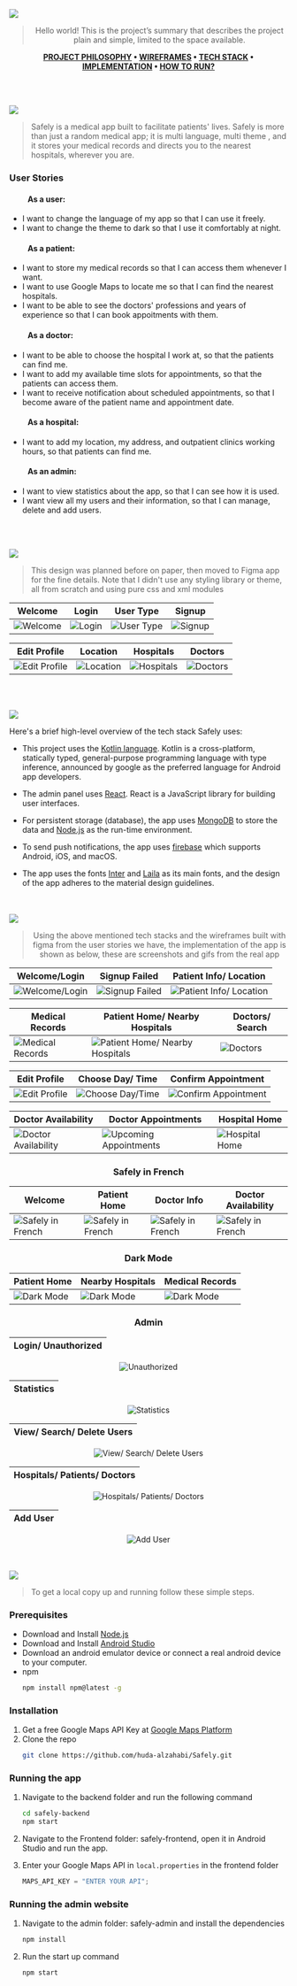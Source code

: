 <img src="./safely-readme/title1.svg"/>

<div align="center">

> Hello world! This is the project’s summary that describes the project plain and simple, limited to the space available.

**[PROJECT PHILOSOPHY](https://github.com/huda-alzahabi/Safely#project-philosophy) • [WIREFRAMES](https://github.com/huda-alzahabi/Safely#wireframes) • [TECH STACK](https://github.com/huda-alzahabi/Safely#tech-stack) • [IMPLEMENTATION](https://github.com/huda-alzahabi/Safely#implementation) • [HOW TO RUN?](https://github.com/huda-alzahabi/Safely#how-to-run)**

</div>

<br><br>

<img id="project-philosophy" src="./safely-readme/title2.svg"/>

> Safely is a medical app built to facilitate patients' lives. Safely is more than just a random medical app; it is multi language, multi theme , and it stores your medical records and directs you to the nearest hospitals, wherever you are.

### User Stories

#### &nbsp; &nbsp; &nbsp; &nbsp; &nbsp; As a user:

- I want to change the language of my app so that I can use it freely.
- I want to change the theme to dark so that I use it comfortably at night.

#### &nbsp; &nbsp; &nbsp; &nbsp; &nbsp; As a patient:

- I want to store my medical records so that I can access them whenever I want.
- I want to use Google Maps to locate me so that I can find the nearest hospitals.
- I want to be able to see the doctors' professions and years of experience so that I can book appoitments with them.

#### &nbsp; &nbsp; &nbsp; &nbsp; &nbsp; As a doctor:

- I want to be able to choose the hospital I work at, so that the patients can find me.
- I want to add my available time slots for appointments, so that the patients can access them.
- I want to receive notification about scheduled appointments, so that I become aware of the patient name and appointment date.

#### &nbsp; &nbsp; &nbsp; &nbsp; &nbsp; As a hospital:

- I want to add my location, my address, and outpatient clinics working hours, so that patients can find me.

#### &nbsp; &nbsp; &nbsp; &nbsp; &nbsp; As an admin:

- I want to view statistics about the app, so that I can see how it is used.
- I want view all my users and their information, so that I can manage, delete and add users.

<br><br>

<img id="wireframes" src="./safely-readme/title3.svg"/>

> This design was planned before on paper, then moved to Figma app for the fine details.
> Note that I didn't use any styling library or theme, all from scratch and using pure css and xml modules

| Welcome                                     | Login                                   | User Type                                      | Signup                                    |
| ------------------------------------------- | --------------------------------------- | ---------------------------------------------- | ----------------------------------------- |
| ![Welcome](safely-readme/figma_welcome.png) | ![Login](safely-readme/figma_login.png) | ![User Type](safely-readme/figma_usertype.png) | ![Signup](safely-readme/figma_signup.png) |

| Edit Profile                                     | Location                                      | Hospitals                                       | Doctors                                     |
| ------------------------------------------------ | --------------------------------------------- | ----------------------------------------------- | ------------------------------------------- |
| ![Edit Profile](safely-readme/figma_profile.png) | ![Location](safely-readme/figma_location.png) | ![Hospitals](safely-readme/figma_hospitals.png) | ![Doctors](safely-readme/figma_doctors.png) |

<br><br>

<img id="tech-stack" src="./safely-readme/title4.svg"/>

Here's a brief high-level overview of the tech stack Safely uses:

- This project uses the [Kotlin language](https://kotlinlang.org/docs/home.html). Kotlin is a cross-platform, statically typed, general-purpose programming language with type inference, announced by google as the preferred language for Android app developers.

- The admin panel uses [React](https://reactjs.org/). React is a JavaScript library for building user interfaces.

- For persistent storage (database), the app uses [MongoDB](https://www.mongodb.com/atlas/database) to store the data and [Node.js](https://nodejs.org/en/) as the run-time environment.

- To send push notifications, the app uses [firebase](https://firebase.google.com/docs) which supports Android, iOS, and macOS.

- The app uses the fonts [Inter](https://fonts.google.com/specimen/Inter) and [Laila](https://fonts.google.com/?query=Laila) as its main fonts, and the design of the app adheres to the material design guidelines.

<br><br>
<img id="implementation" src="./safely-readme/title5.svg"/>

<div align="center">

> Using the above mentioned tech stacks and the wireframes built with figma from the user stories we have, the implementation of the app is shown as below, these are screenshots and gifs from the real app

| Welcome/Login                                    | Signup Failed                                    | Patient Info/ Location                                    |
| ------------------------------------------------ | ------------------------------------------------ | --------------------------------------------------------- |
| ![Welcome/Login](safely-readme/login_signup.gif) | ![Signup Failed](safely-readme/email_in_use.gif) | ![Patient Info/ Location](safely-readme/patient_info.gif) |

| Medical Records                                       | Patient Home/ Nearby Hospitals                               | Doctors/ Search                      |
| ----------------------------------------------------- | ------------------------------------------------------------ | ------------------------------------ |
| ![Medical Records](safely-readme/medical_records.gif) | ![Patient Home/ Nearby Hospitals](safely-readme/patient.gif) | ![Doctors](safely-readme/doctor.gif) |

| Edit Profile                                    | Choose Day/ Time                                | Confirm Appointment                                           |
| ----------------------------------------------- | ----------------------------------------------- | ------------------------------------------------------------- |
| ![Edit Profile](safely-readme/edit_profile.jpg) | ![Choose Day/Time](safely-readme/date_time.gif) | ![Confirm Appointment](safely-readme/confirm_appointment.gif) |

| Doctor Availability                                    | Doctor Appointments                                      | Hospital Home                                |
| ------------------------------------------------------ | -------------------------------------------------------- | -------------------------------------------- |
| ![Doctor Availability](safely-readme/availability.gif) | ![Upcoming Appointments](safely-readme/appointments.gif) | ![Hospital Home](safely-readme/hospital.jpg) |

### Safely in French

| Welcome                                    | Patient Home                               | Doctor Info                                | Doctor Availability                        |
| ------------------------------------------ | ------------------------------------------ | ------------------------------------------ | ------------------------------------------ |
| ![Safely in French](safely-readme/fr1.jpg) | ![Safely in French](safely-readme/fr2.jpg) | ![Safely in French](safely-readme/fr3.jpg) | ![Safely in French](safely-readme/fr4.jpg) |

### Dark Mode

| Patient Home                             | Nearby Hospitals                              | Medical Records                             |
| ---------------------------------------- | --------------------------------------------- | ------------------------------------------- |
| ![Dark Mode](safely-readme/darkhome.jpg) | ![Dark Mode](safely-readme/darkhospitals.jpg) | ![Dark Mode](safely-readme/darkrecords.jpg) |

### Admin

| Login/ Unauthorized |
| ------------------- |
![Unauthorized](safely-readme/login_admin.gif)

| Statistics |
| ---------- |
![Statistics](safely-readme/statistics.gif)

| View/ Search/ Delete Users |
| -------------------------- |
![View/ Search/ Delete Users](safely-readme/allusers.gif)

| Hospitals/ Patients/ Doctors |
| ---------------------------- |
![Hospitals/ Patients/ Doctors](safely-readme/tables.gif)

| Add User |
| -------- |
![Add User](safely-readme/add_user.gif)

</div>
<br><br>
<img id="how-to-run" src="./safely-readme/title6.svg"/>

> To get a local copy up and running follow these simple steps.

### Prerequisites

- Download and Install [Node.js](https://nodejs.org/en/)
- Download and Install [Android Studio](https://developer.android.com/studio/index.html)
- Download an android emulator device or connect a real android device to your computer.
- npm
  ```sh
  npm install npm@latest -g
  ```

### Installation

1. Get a free Google Maps API Key at [Google Maps Platform](https://developers.google.com/maps)
2. Clone the repo
   ```sh
   git clone https://github.com/huda-alzahabi/Safely.git
   ```

### Running the app

1. Navigate to the backend folder and run the following command
   ```sh
   cd safely-backend
   npm start
   ```
2. Navigate to the Frontend folder: safely-frontend, open it in Android Studio and run the app.

3. Enter your Google Maps API in `local.properties` in the frontend folder
   ```js
   MAPS_API_KEY = "ENTER YOUR API";
   ```
### Running the admin website

1. Navigate to the admin folder: safely-admin and install the dependencies
   ```sh
   npm install
   ```
2. Run the start up command
   ```sh
   npm start
   ```